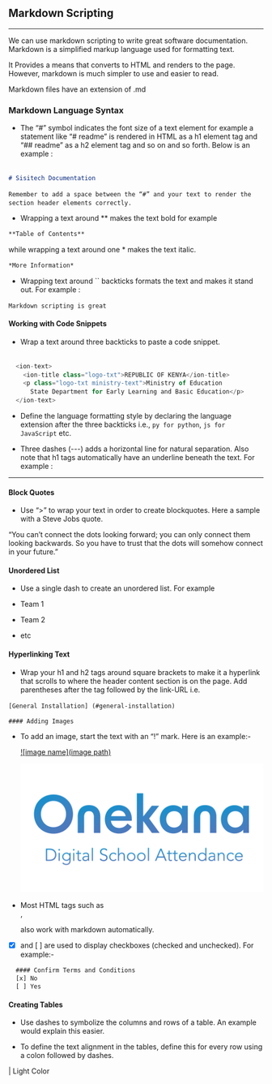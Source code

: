 
## Markdown Scripting

---

<p> We can use markdown scripting to write great software documentation. Markdown is a simplified markup language used for formatting text. <p>

<p> It Provides a means that converts to HTML and renders to the page. However, markdown is much simpler to use and easier to read. </p>

<p> Markdown files have an extension of .md </p>

### Markdown Language Syntax

- The “#” symbol indicates the font size of a text element for example a statement like “# readme” is rendered in HTML as a h1 element tag and “## readme” as a h2 element tag and so on and so forth. Below is an example : 

```md

# Sisitech Documentation

```

`Remember to add a space between the “#” and your text to render the section header elements correctly.`

- Wrapping a text around ** makes the text bold for example  

```md
**Table of Contents** 
```
while wrapping a text around one * makes the text italic. 

```md
*More Information* 
```

-	Wrapping text around `` backticks formats the text and makes it stand out. For example :


`Markdown scripting is great`

#### Working with Code Snippets

- Wrap a text around three backticks to paste a code snippet. 

```js

  <ion-text>
    <ion-title class="logo-txt">REPUBLIC OF KENYA</ion-title>
    <p class="logo-txt ministry-text">Ministry of Education
      State Department for Early Learning and Basic Education</p>
  </ion-text>

```

- Define the language formatting style by declaring the language extension after the three backticks i.e., `py for python`, `js for JavaScript` etc. 

-	Three dashes (---) adds a horizontal line for natural separation. Also note that h1 tags automatically have an underline beneath the text. For example : 

---

#### Block Quotes

-	Use “>” to wrap your text in order to create blockquotes. Here a sample with a Steve Jobs quote.

>
“You can’t connect the dots looking forward; you can only connect them looking backwards. So you have to trust that the dots will somehow connect in your future.”
>

#### Unordered List

-	Use a single dash to create an unordered list. For example 

  - Team 1
  - Team 2
  - etc

  #### Hyperlinking Text

  -	Wrap your h1 and h2 tags around square brackets to make it a hyperlink that scrolls to where the header content section is on the page. Add parentheses after the tag followed by the link-URL i.e. 

  `[General Installation] (#general-installation)`

    #### Adding Images

  -	To add an image, start the text with an “!” mark. Here is an example:-

    [![image name](image path)](image_url)

    [![onekana-logo](../onekana-logo.png)](https://moekedash.request.africa/)

  -	Most HTML tags such as <br> , <p> also work with markdown automatically.

  -	[x] and [ ] are used to display checkboxes (checked and unchecked). For example:-

  ```
    #### Confirm Terms and Conditions
    [x] No
    [ ] Yes
  ```

  #### Creating Tables

  - Use dashes to symbolize the columns and rows of a table. An example would explain this easier. 

  - To define the text alignment in the tables, define this for every row using a colon followed by dashes. 

| Light Color

